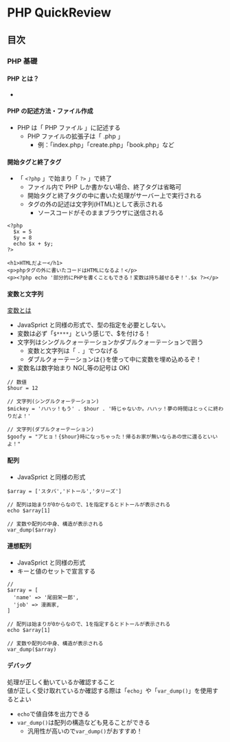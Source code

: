 <link href="https://kevinburke.bitbucket.io/markdowncss/markdown.css" rel="stylesheet">

# PHP QuickReview

## 目次

### PHP 基礎

#### PHP とは？

-

#### PHP の記述方法・ファイル作成

- PHP は「 PHP ファイル 」に記述する
  - PHP ファイルの拡張子は「 .php 」
    - 例：「index.php」「create.php」「book.php」など

#### 開始タグと終了タグ

- 「 `<?php` 」で始まり「 `?>` 」で終了
  - ファイル内で PHP しか書かない場合、終了タグは省略可
  - 開始タグと終了タグの中に書いた処理がサーバー上で実行される
  - タグの外の記述は文字列(HTML)として表示される
    - ソースコードがそのままブラウザに送信される

```
<?php
  $x = 5
  $y = 8
  echo $x + $y;
?>

<h1>HTMLだよー</h1>
<p>phpタグの外に書いたコードはHTMLになるよ！</p>
<p><?php echo '部分的にPHPを書くこともできる！変数は持ち越せるぞ！'.$x ?></p>
```

#### 変数と文字列

[変数とは](explain#変数)

- JavaSprict と同様の形式で、型の指定を必要としない。
- 変数は必ず「`$****`」という感じで、$を付ける！
- 文字列はシングルクォーテーションかダブルクォーテーションで囲う
  - 変数と文字列は「 `.` 」でつなげる
  - ダブルクォーテーションは`{}`を使って中に変数を埋め込めるぞ！
- 変数名は数字始まり NG(\_等の記号は OK)

```
// 数値
$hour = 12

// 文字列(シングルクォーテーション)
$mickey = 'ハハッ！もう' . $hour . '時じゃないか。ハハッ！夢の時間はとっくに終わりだよ！'

// 文字列(ダブルクォーテーション)
$goofy = "アヒョ！{$hour}時になっちゃった！帰るお家が無いならあの世に還るといいよ！"

```

#### 配列

- JavaSprict と同様の形式

```
$array = ['スタバ','ドトール','タリーズ']

// 配列は始まりが0からなので、1を指定するとドトールが表示される
echo $array[1]

// 変数や配列の中身、構造が表示される
var_dump($array)

```

#### 連想配列

- JavaSprict と同様の形式
- キーと値のセットで宣言する

```
//
$array = [
  'name' => '尾田栄一郎',
  'job' => 漫画家,
]

// 配列は始まりが0からなので、1を指定するとドトールが表示される
echo $array[1]

// 変数や配列の中身、構造が表示される
var_dump($array)

```

#### デバッグ

処理が正しく動いているか確認すること<br>
値が正しく受け取れているか確認する際は「`echo`」や「`var_dump()`」を使用するとよい

- `echo`で値自体を出力できる
- `var_dump()`は配列の構造なども見ることができる
  - 汎用性が高いので`var_dump()`がおすすめ！
